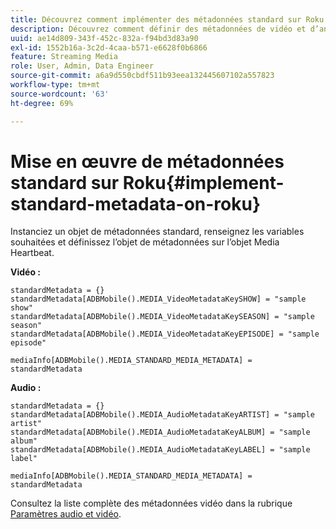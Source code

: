 ```yaml
---
title: Découvrez comment implémenter des métadonnées standard sur Roku.
description: Découvrez comment définir des métadonnées de vidéo et d’annonce publicitaire standard à envoyer avec les appels de suivi sur Roku.
uuid: ae14d809-343f-452c-832a-f94bd3d83a90
exl-id: 1552b16a-3c2d-4caa-b571-e6628f0b6866
feature: Streaming Media
role: User, Admin, Data Engineer
source-git-commit: a6a9d550cbdf511b93eea132445607102a557823
workflow-type: tm+mt
source-wordcount: '63'
ht-degree: 69%

---
```


# Mise en œuvre de métadonnées standard sur Roku{#implement-standard-metadata-on-roku}

Instanciez un objet de métadonnées standard, renseignez les variables souhaitées et définissez l’objet de métadonnées sur l’objet Media Heartbeat.

**Vidéo :**

```
standardMetadata = {}
standardMetadata[ADBMobile().MEDIA_VideoMetadataKeySHOW] = "sample show"
standardMetadata[ADBMobile().MEDIA_VideoMetadataKeySEASON] = "sample season"
standardMetadata[ADBMobile().MEDIA_VideoMetadataKeyEPISODE] = "sample episode"

mediaInfo[ADBMobile().MEDIA_STANDARD_MEDIA_METADATA] = standardMetadata
```

**Audio :**

```
standardMetadata = {}
standardMetadata[ADBMobile().MEDIA_AudioMetadataKeyARTIST] = "sample artist"
standardMetadata[ADBMobile().MEDIA_AudioMetadataKeyALBUM] = "sample album"
standardMetadata[ADBMobile().MEDIA_AudioMetadataKeyLABEL] = "sample label"

mediaInfo[ADBMobile().MEDIA_STANDARD_MEDIA_METADATA] = standardMetadata
```

Consultez la liste complète des métadonnées vidéo dans la rubrique [Paramètres audio et vidéo](/help/implementation/variables/audio-video-parameters.md).
